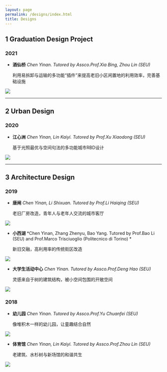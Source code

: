 ```yaml
---
layout: page
permalink: /designs/index.html
title: Designs
---
```


## 1&nbsp;Graduation Design Project

### 2021

- **酒仙桥**
  *Chen Yinan. Tutored by Assco.Prof.Xia Bing, Zhou Lin (SEU)*

  利用易拆卸与运输的多功能“插件”来提高老旧小区闲置地的利用效率，完善基础设施

<img src="/images/bishe.png">

<br>

---


## 2&nbsp;Urban Design

### 2020

- **江心洲**
  *Chen Yinan, Lin Kaiyi. Tutored by Prof.Xu Xiaodong (SEU)*

    基于光照最优与空间句法的多功能城市RBD设计

<img src="/images/jiangxinzhou.png">

<br>

---


## 3&nbsp;Architecture Design

### 2019

- **唐闸**
  *Chen Yinan, Li Shixuan. Tutored by Prof.Li Haiqing (SEU)*

  老旧厂房改造，青年人与老年人交流的城市客厅

<img src="/images/tangzha.png">

- **小西湖**
  *Chen Yinan, Zhang Zhenyu, Bao Yang. Tutored by Prof.Bao Li (SEU) and Prof.Marco Trisciuoglio (Politecnico di Torino) *
  
  新旧交融，高利用率的传统街区改造

<img src="/images/xiaoxihu.png">

- **大学生活动中心**
  *Chen Yinan. Tutored by Assco.Prof.Deng Hao (SEU)*

  灵感来自于树的建筑结构，被小空间包围的开敞空间

<img src="/images/daxue.png">

### 2018
- **幼儿园**
  *Chen Yinan. Tutored by Assco.Prof.Yu Chuanfei (SEU)*

  像堆积木一样的幼儿园，让童趣结合自然

<img src="/images/youer.png">

- **体育馆**
  *Chen Yinan, Lin Kaiyi. Tutored by Assco.Prof.Zhou Lin (SEU)*

   老建筑、水杉树与新场馆的和谐共生

<img src="/images/tiyuguan.png">
<br>
